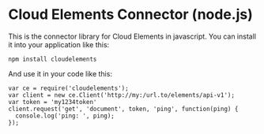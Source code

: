 Cloud Elements Connector (node.js)
==================================

This is the connector library for Cloud Elements in javascript.
You can install it into your application like this:

    npm install cloudelements

And use it in your code like this:

    var ce = require('cloudelements');
    var client = new ce.Client('http://my:/url.to/elements/api-v1');
    var token = 'my1234token'
    client.request('get', 'document', token, 'ping', function(ping) {
      console.log('ping: ', ping);
    });
